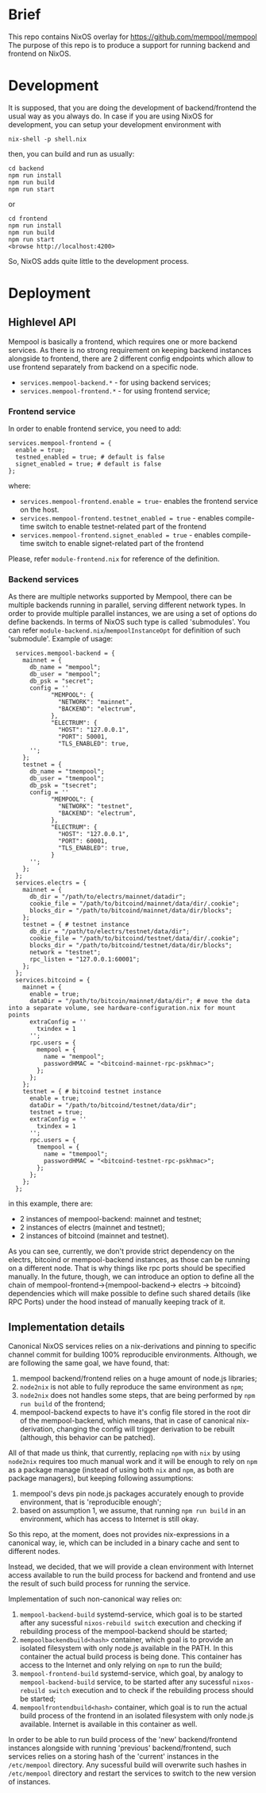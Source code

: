 # Brief

This repo contains NixOS overlay for https://github.com/mempool/mempool
The purpose of this repo is to produce a support for running backend and frontend on NixOS.

# Development

It is supposed, that you are doing the development of backend/frontend the usual way as you always do.
In case if you are using NixOS for development, you can setup your development environment with

```
nix-shell -p shell.nix
```

then, you can build and run as usually:

```
cd backend
npm run install
npm run build
npm run start
```

or

```
cd frontend
npm run install
npm run build
npm run start
<browse http://localhost:4200>
```

So, NixOS adds quite little to the development process.

# Deployment

## Highlevel API

Mempool is basically a frontend, which requires one or more backend services. As there is no strong requirement on keeping backend instances alongside to frontend, there are 2 different
config endpoints which allow to use frontend separately from backend on a specific node.

- `services.mempool-backend.*` - for using backend services;
- `services.mempool-frontend.*` - for using frontend service;

### Frontend service

In order to enable frontend service, you need to add:

```
services.mempool-frontend = {
  enable = true;
  testned_enabled = true; # default is false
  signet_enabled = true; # default is false
};
```

where:

- `services.mempool-frontend.enable = true`- enables the frontend service on the host.
- `services.mempool-frontend.testnet_enabled = true` - enables compile-time switch to enable testnet-related part of the frontend
- `services.mempool-frontend.signet_enabled = true` - enables compile-time switch to enable signet-related part of the frontend

Please, refer `module-frontend.nix` for reference of the definition.

### Backend services

As there are multiple networks supported by Mempool, there can be multiple backends running in parallel, serving different network types. In order to provide multiple parallel instances, we are using a set of options do define backends. In terms of NixOS such type is called 'submodules'. You can refer `module-backend.nix`/`mempoolInstanceOpt` for definition of such 'submodule'. Example of usage:

```
  services.mempool-backend = {
    mainnet = {
      db_name = "mempool";
      db_user = "mempool";
      db_psk = "secret";
      config = ''
            "MEMPOOL": {
              "NETWORK": "mainnet",
              "BACKEND": "electrum",
            },
            "ELECTRUM": {
              "HOST": "127.0.0.1",
              "PORT": 50001,
              "TLS_ENABLED": true,
      '';
    };
    testnet = {
      db_name = "tmempool";
      db_user = "tmempool";
      db_psk = "tsecret";
      config = ''
            "MEMPOOL": {
              "NETWORK": "testnet",
              "BACKEND": "electrum",
            },
            "ELECTRUM": {
              "HOST": "127.0.0.1",
              "PORT": 60001,
              "TLS_ENABLED": true,
            }
      '';
    };
  };
  services.electrs = {
    mainnet = {
      db_dir = "/path/to/electrs/mainnet/datadir";
      cookie_file = "/path/to/bitcoind/mainnet/data/dir/.cookie";
      blocks_dir = "/path/to/bitcoind/mainnet/data/dir/blocks";
    };
    testnet = { # testnet instance
      db_dir = "/path/to/electrs/testnet/data/dir";
      cookie_file = "/path/to/bitcoind/testnet/data/dir/.cookie";
      blocks_dir = "/path/to/bitcoind/testnet/data/dir/blocks";
      network = "testnet";
      rpc_listen = "127.0.0.1:60001";
    };
  };
  services.bitcoind = {
    mainnet = {
      enable = true;
      dataDir = "/path/to/bitcoin/mainnet/data/dir"; # move the data into a separate volume, see hardware-configuration.nix for mount points
      extraConfig = ''
        txindex = 1
      '';
      rpc.users = {
        mempool = {
          name = "mempool";
          passwordHMAC = "<bitcoind-mainnet-rpc-pskhmac>";
        };
      };
    };
    testnet = { # bitcoind testnet instance
      enable = true;
      dataDir = "/path/to/bitcoind/testnet/data/dir";
      testnet = true;
      extraConfig = ''
        txindex = 1
      '';
      rpc.users = {
        tmempool = {
          name = "tmempool";
          passwordHMAC = "<bitcoind-testnet-rpc-pskhmac>";
        };
      };
    };
  };
```

in this example, there are:
- 2 instances of mempool-backend: mainnet and testnet;
- 2 instances of electrs (mainnet and testnet);
- 2 instances of bitcoind (mainnet and testnet).

As you can see, currently, we don't provide strict dependency on the electrs, bitcoind or mempool-backend instances, as those can be running on a different node. That is why things like rpc ports should be specified manually. In the future, though, we can introduce an option to define all the chain of mempool-frontend->{mempool-backend-> electrs -> bitcoind} dependencies which will make possible to define such shared details (like RPC Ports) under the hood instead of manually keeping track of it.

## Implementation details

Canonical NixOS services relies on a nix-derivations and pinning to specific channel commit for building 100% reproducible environments. Although, we are following the same goal, we have found, that:
1. mempool backend/frontend relies on a huge amount of node.js libraries;
2. `node2nix` is not able to fully reproduce the same environment as `npm`;
3. `node2nix` does not handles some steps, that are being performed by `npm run build` of the frontend;
4. mempool-backend expects to have it's config file stored in the root dir of the mempool-backend, which means, that in case of canonical nix-derivation, changing the config will trigger derivation to be rebuilt (although, this behavior can be patched).

All of that made us think, that currently, replacing `npm` with `nix` by using `node2nix` requires too much manual work and it will be enough to rely on `npm` as a package manage (instead of using both `nix` and `npm`, as both are package managers), but keeping following assumptions:
1. mempool's devs pin node.js packages accurately enough to provide environment, that is 'reproducible enough';
2. based on assumption 1, we assume, that running `npm run build` in an environment, which has access to Internet is still okay.

So this repo, at the moment, does not provides nix-expressions in a canonical way, ie, which can be included in a binary cache and sent to different nodes.

Instead, we decided, that we will provide a clean environment with Internet access available to run the build process for backend and frontend and use the result of such build process for running the service.

Implementation of such non-canonical way relies on:
1. `mempool-backend-build` systemd-service, which goal is to be started after any sucessful `nixos-rebuild switch` execution and checking if rebuilding process of the mempool-backend should be started;
2. `mempoolbackendbuild<hash>` container, which goal is to provide an isolated filesystem with only node.js available in the PATH. In this container the actual build process is being done. This container has access to the Internet and only relying on `npm` to run the build;
3. `mempool-frontend-build` systemd-service, which goal, by analogy to `mempool-backend-build` service, to be started after any sucessful `nixos-rebuild switch` execution and to check if the rebuilding process should be started;
4. `mempoolfrontendbuild<hash>` container, which goal is to run the actual build process of the frontend in an isolated filesystem with only node.js available. Internet is available in this container as well.

In order to be able to run build process of the 'new' backend/frontend instances alongside with running 'previous' backend/frontend, such services relies on a storing hash of the 'current' instances in the `/etc/mempool` directory. Any sucessful build will overwrite such hashes in `/etc/mempool` directory and restart the services to switch to the new version of instances.
